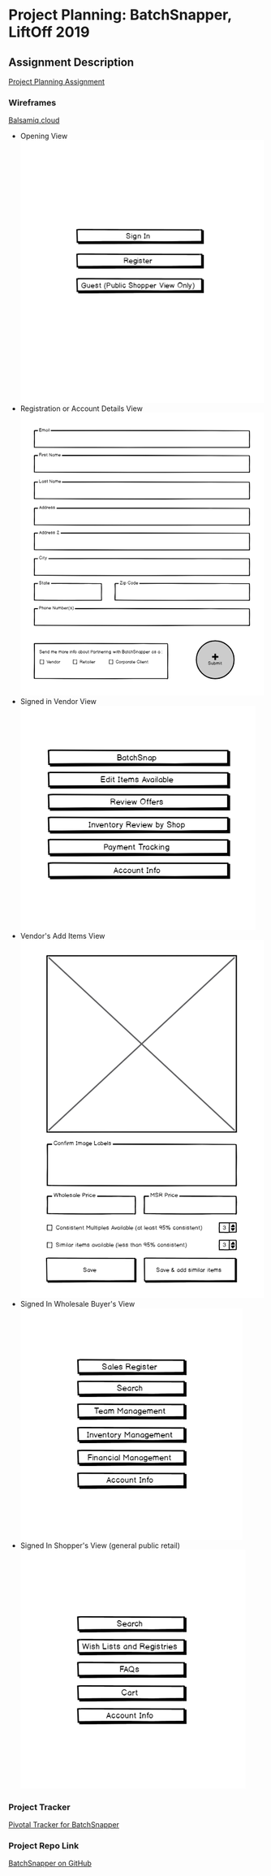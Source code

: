 # Project Planning: BatchSnapper, LiftOff 2019

## Assignment Description
[Project Planning Assignment](https://education.launchcode.org/liftoff-OLD/assignments/planning/)

### Wireframes
 [Balsamiq.cloud](https://balsamiq.cloud/stxka7/p9l7w6s)
* Opening View ![Opening View](https://github.com/mnwiegand/liftoff-assignments/blob/master/P3-Project_Planning/images/openView.PNG)
* Registration or Account Details View ![Register](https://github.com/mnwiegand/liftoff-assignments/blob/master/P3-Project_Planning/images/registrationView.PNG)
* Signed in Vendor View ![Signed In Vendor View](https://github.com/mnwiegand/liftoff-assignments/blob/master/P3-Project_Planning/images/user1PostSignInView.PNG)
* Vendor's Add Items View ![User #1, add items](https://github.com/mnwiegand/liftoff-assignments/blob/master/P3-Project_Planning/images/itemCaptureView.PNG)
* Signed In Wholesale Buyer's View ![Signed In Wholesale Buyer's View](https://github.com/mnwiegand/liftoff-assignments/blob/master/P3-Project_Planning/images/user2PostSignInView.PNG)
* Signed In Shopper's View (general public retail) ![Signed In Shopper View (general public)](https://github.com/mnwiegand/liftoff-assignments/blob/master/P3-Project_Planning/images/retailShopperPostSignInView.PNG)

### Project Tracker

[Pivotal Tracker for BatchSnapper](https://www.pivotaltracker.com/n/projects/2186834)

### Project Repo Link

[BatchSnapper on GitHub](https://github.com/mnwiegand/BatchSnapper)
